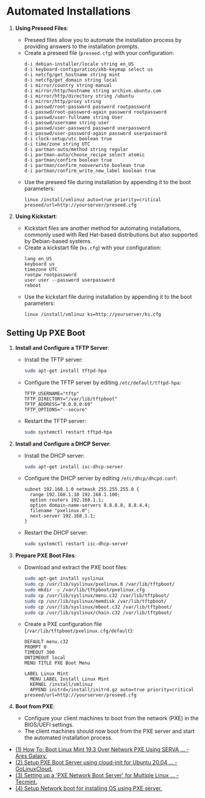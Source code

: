 # Automated Installations

1. **Using Preseed Files**:
   - Preseed files allow you to automate the installation process by providing answers to the installation prompts.
   - Create a preseed file (`preseed.cfg`) with your configuration:
     ```plaintext
     d-i debian-installer/locale string en_US
     d-i keyboard-configuration/xkb-keymap select us
     d-i netcfg/get_hostname string mint
     d-i netcfg/get_domain string local
     d-i mirror/country string manual
     d-i mirror/http/hostname string archive.ubuntu.com
     d-i mirror/http/directory string /ubuntu
     d-i mirror/http/proxy string
     d-i passwd/root-password password rootpassword
     d-i passwd/root-password-again password rootpassword
     d-i passwd/user-fullname string User
     d-i passwd/username string user
     d-i passwd/user-password password userpassword
     d-i passwd/user-password-again password userpassword
     d-i clock-setup/utc boolean true
     d-i time/zone string UTC
     d-i partman-auto/method string regular
     d-i partman-auto/choose_recipe select atomic
     d-i partman/confirm boolean true
     d-i partman/confirm_nooverwrite boolean true
     d-i partman/confirm_write_new_label boolean true
     ```
   - Use the preseed file during installation by appending it to the boot parameters:
     ```plaintext
     linux /install/vmlinuz auto=true priority=critical preseed/url=http://yourserver/preseed.cfg
     ```

2. **Using Kickstart**:
   - Kickstart files are another method for automating installations, commonly used with Red Hat-based distributions but also supported by Debian-based systems.
   - Create a kickstart file (`ks.cfg`) with your configuration:
     ```plaintext
     lang en_US
     keyboard us
     timezone UTC
     rootpw rootpassword
     user user --password userpassword
     reboot
     ```
   - Use the kickstart file during installation by appending it to the boot parameters:
     ```plaintext
     linux /install/vmlinuz ks=http://yourserver/ks.cfg
     ```

## Setting Up PXE Boot

1. **Install and Configure a TFTP Server**:
   - Install the TFTP server:
     ```bash
     sudo apt-get install tftpd-hpa
     ```
   - Configure the TFTP server by editing `/etc/default/tftpd-hpa`:
     ```plaintext
     TFTP_USERNAME="tftp"
     TFTP_DIRECTORY="/var/lib/tftpboot"
     TFTP_ADDRESS="0.0.0.0:69"
     TFTP_OPTIONS="--secure"
     ```
   - Restart the TFTP server:
     ```bash
     sudo systemctl restart tftpd-hpa
     ```

2. **Install and Configure a DHCP Server**:
   - Install the DHCP server:
     ```bash
     sudo apt-get install isc-dhcp-server
     ```
   - Configure the DHCP server by editing `/etc/dhcp/dhcpd.conf`:
     ```plaintext
     subnet 192.168.1.0 netmask 255.255.255.0 {
       range 192.168.1.10 192.168.1.100;
       option routers 192.168.1.1;
       option domain-name-servers 8.8.8.8, 8.8.4.4;
       filename "pxelinux.0";
       next-server 192.168.1.1;
     }
     ```
   - Restart the DHCP server:
     ```bash
     sudo systemctl restart isc-dhcp-server
     ```

3. **Prepare PXE Boot Files**:
   - Download and extract the PXE boot files:
     ```bash
     sudo apt-get install syslinux
     sudo cp /usr/lib/syslinux/pxelinux.0 /var/lib/tftpboot/
     sudo mkdir -p /var/lib/tftpboot/pxelinux.cfg
     sudo cp /usr/lib/syslinux/menu.c32 /var/lib/tftpboot/
     sudo cp /usr/lib/syslinux/memdisk /var/lib/tftpboot/
     sudo cp /usr/lib/syslinux/mboot.c32 /var/lib/tftpboot/
     sudo cp /usr/lib/syslinux/chain.c32 /var/lib/tftpboot/
     ```
   - Create a PXE configuration file (`/var/lib/tftpboot/pxelinux.cfg/default`):
     ```plaintext
     DEFAULT menu.c32
     PROMPT 0
     TIMEOUT 300
     ONTIMEOUT local
     MENU TITLE PXE Boot Menu

     LABEL Linux Mint
       MENU LABEL Install Linux Mint
       KERNEL /install/vmlinuz
       APPEND initrd=/install/initrd.gz auto=true priority=critical preseed/url=http://yourserver/preseed.cfg
     ```

4. **Boot from PXE**:
   - Configure your client machines to boot from the network (PXE) in the BIOS/UEFI settings.
   - The client machines should now boot from the PXE server and start the automated installation process.

- [(1) How To: Boot Linux Mint 19.3 Over Network PXE Using SERVA ... - Ares Galaxy.]( https://www.aresgalaxy.org/system-administration/how-to/boot-linux-mint-19-3-over-network-pxe-using-serva-on-windows-7-8-10.)
- [(2) Setup PXE Boot Server using cloud-init for Ubuntu 20.04 ... - GoLinuxCloud.](https://www.golinuxcloud.com/pxe-boot-server-cloud-init-ubuntu-20-04/.)
- [(3) Setting up a 'PXE Network Boot Server' for Multiple Linux ... - Tecmint.](https://www.tecmint.com/install-pxe-network-boot-server-in-centos-7/.)
- [(4) Setup Network boot for installing OS using PXE server.](https://www.protocolten.com/postbase/setup-network-boot-for-installing-os-using-pxe-server.)
